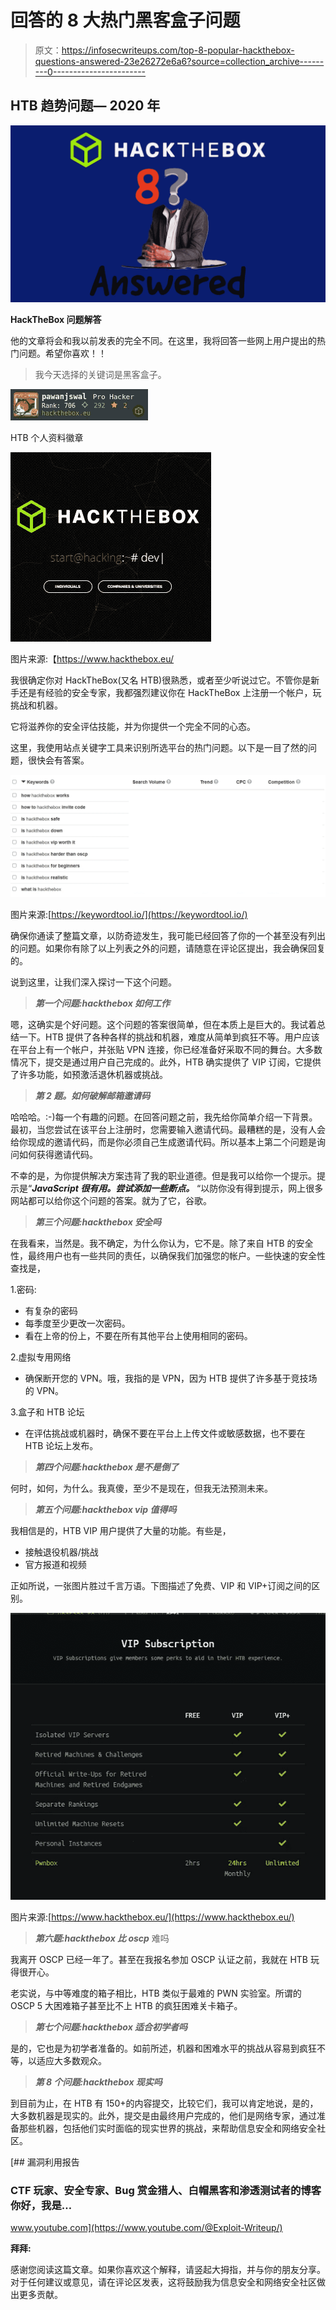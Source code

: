 # 回答的 8 大热门黑客盒子问题

> 原文：<https://infosecwriteups.com/top-8-popular-hackthebox-questions-answered-23e26272e6a6?source=collection_archive---------0----------------------->

## HTB 趋势问题— 2020 年

![](img/0bf6e954f8f3bd12e37feb51ddf79768.png)

**HackTheBox 问题解答**

他的文章将会和我以前发表的完全不同。在这里，我将回答一些网上用户提出的热门问题。希望你喜欢！！

> 我今天选择的关键词是黑客盒子。

![](img/4c7b5ea219d8ea3b91e691a6d60b1b2b.png)

HTB 个人资料徽章

![](img/0b19ad3b4cd7b30ac7206c740a86f5d0.png)

图片来源:【https://www.hackthebox.eu/ 

我很确定你对 HackTheBox(又名 HTB)很熟悉，或者至少听说过它。不管你是新手还是有经验的安全专家，我都强烈建议你在 HackTheBox 上注册一个帐户，玩挑战和机器。

它将滋养你的安全评估技能，并为你提供一个完全不同的心态。

这里，我使用站点关键字工具来识别所选平台的热门问题。以下是一目了然的问题，很快会有答案。

![](img/41511c40fb8ef66e8f1e6b74acc3235a.png)

图片来源:[https://keywordtool.io/](https://keywordtool.io/)

确保你通读了整篇文章，以防奇迹发生，我可能已经回答了你的一个甚至没有列出的问题。如果你有除了以上列表之外的问题，请随意在评论区提出，我会确保回复的。

说到这里，让我们深入探讨一下这个问题。

> ***第一个问题:hackthebox 如何工作***

嗯，这确实是个好问题。这个问题的答案很简单，但在本质上是巨大的。我试着总结一下。HTB 提供了各种各样的挑战和机器，难度从简单到疯狂不等。用户应该在平台上有一个帐户，并张贴 VPN 连接，你已经准备好采取不同的舞台。大多数情况下，提交是通过用户自己完成的。此外，HTB 确实提供了 VIP 订阅，它提供了许多功能，如预激活退休机器或挑战。

> ***第 2 题。如何破解邮箱邀请码***

哈哈哈。:-)每一个有趣的问题。在回答问题之前，我先给你简单介绍一下背景。最初，当您尝试在该平台上注册时，您需要输入邀请代码。最糟糕的是，没有人会给你现成的邀请代码，而是你必须自己生成邀请代码。所以基本上第二个问题是询问如何获得邀请代码。

不幸的是，为你提供解决方案违背了我的职业道德。但是我可以给你一个提示。提示是“***JavaScript 很有用。尝试添加一些断点。*** “以防你没有得到提示，网上很多网站都可以给你这个问题的答案。就为了它，谷歌。

> ***第三个问题:hackthebox 安全吗***

在我看来，当然是。我不确定，为什么你认为，它不是。除了来自 HTB 的安全性，最终用户也有一些共同的责任，以确保我们加强您的帐户。一些快速的安全性查找是，

1.密码:

*   有复杂的密码
*   每季度至少更改一次密码。
*   看在上帝的份上，不要在所有其他平台上使用相同的密码。

2.虚拟专用网络

*   确保断开您的 VPN。哦，我指的是 VPN，因为 HTB 提供了许多基于竞技场的 VPN。

3.盒子和 HTB 论坛

*   在评估挑战或机器时，确保不要在平台上上传文件或敏感数据，也不要在 HTB 论坛上发布。

> ***第四个问题:hackthebox 是不是倒了***

何时，如何，为什么。我真傻，至少不是现在，但我无法预测未来。

> ***第五个问题:hackthebox vip 值得吗***

我相信是的，HTB VIP 用户提供了大量的功能。有些是，

*   接触退役机器/挑战
*   官方报道和视频

正如所说，一张图片胜过千言万语。下图描述了免费、VIP 和 VIP+订阅之间的区别。

![](img/b92de19b45afcf95701075b715d8904f.png)

图片来源:[https://www.hackthebox.eu/](https://www.hackthebox.eu/)

> ***第六题:hackthebox 比 oscp*** 难吗

我离开 OSCP 已经一年了。甚至在我报名参加 OSCP 认证之前，我就在 HTB 玩得很开心。

老实说，与中等难度的箱子相比，HTB 类似于最难的 PWN 实验室。所谓的 OSCP 5 大困难箱子甚至比不上 HTB 的疯狂困难关卡箱子。

> ***第七个问题:hackthebox 适合初学者吗***

是的，它也是为初学者准备的。如前所述，机器和困难水平的挑战从容易到疯狂不等，以适应大多数观众。

> ***第 8 个问题:hackthebox 现实吗***

到目前为止，在 HTB 有 150+的内容提交，比较它们，我可以肯定地说，是的，大多数机器是现实的。此外，提交是由最终用户完成的，他们是网络专家，通过准备那些机器，包括他们实时面临的现实世界的挑战，来帮助信息安全和网络安全社区。

[](https://www.youtube.com/@Exploit-Writeup/) [## 漏洞利用报告

### CTF 玩家、安全专家、Bug 赏金猎人、白帽黑客和渗透测试者的博客你好，我是…

www.youtube.com](https://www.youtube.com/@Exploit-Writeup/) 

**拜拜:**

感谢您阅读这篇文章。如果你喜欢这个解释，请竖起大拇指，并与你的朋友分享。对于任何建议或意见，请在评论区发表，这将鼓励我为信息安全和网络安全社区做出更多贡献。